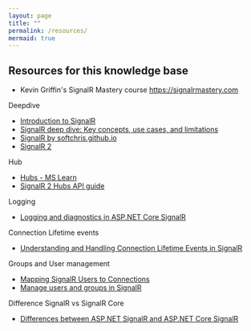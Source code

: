 ```yaml
---
layout: page
title: ""
permalink: /resources/
mermaid: true
---
```


## Resources for this knowledge base

- Kevin Griffin's SignalR Mastery course https://signalrmastery.com

Deepdive

- [Introduction to SignalR](https://learn.microsoft.com/en-us/aspnet/signalr/overview/getting-started/introduction-to-signalr)
- [SignalR deep dive: Key concepts, use cases, and limitations](https://ably.com/topic/signalr-deep-dive)
- [SignalR by softchris.github.io](https://softchris.github.io/pages/dotnet-signalr.html#signalr)
- [SignalR 2](https://learn.microsoft.com/en-us/aspnet/signalr/)

Hub

- [Hubs - MS Learn](https://learn.microsoft.com/en-us/aspnet/core/signalr/hubs?view=aspnetcore-9.0)
- [SignalR 2 Hubs API guide](https://learn.microsoft.com/en-us/aspnet/signalr/overview/guide-to-the-api/hubs-api-guide-server)

Logging

- [Logging and diagnostics in ASP.NET Core SignalR](https://learn.microsoft.com/en-us/aspnet/core/signalr/diagnostics?view=aspnetcore-9.0)

Connection Lifetime events 

- [Understanding and Handling Connection Lifetime Events in SignalR](https://learn.microsoft.com/en-us/aspnet/signalr/overview/guide-to-the-api/handling-connection-lifetime-events)

Groups and User management 

- [Mapping SignalR Users to Connections](https://learn.microsoft.com/en-us/aspnet/signalr/overview/guide-to-the-api/mapping-users-to-connections)
- [Manage users and groups in SignalR](https://learn.microsoft.com/en-us/aspnet/core/signalr/groups?view=aspnetcore-9.0)

Difference SignalR vs SignalR Core

- [Differences between ASP.NET SignalR and ASP.NET Core SignalR](https://learn.microsoft.com/en-us/aspnet/core/signalr/version-differences?view=aspnetcore-9.0)